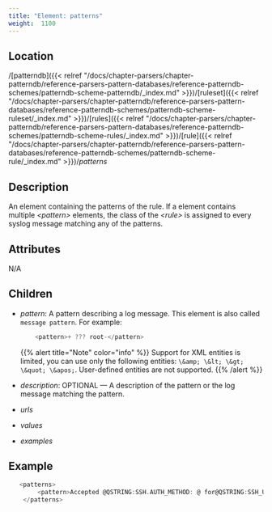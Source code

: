 ```yaml
---
title: "Element: patterns"
weight:  1100
---
```

<!-- DISCLAIMER: This file is based on the syslog-ng Open Source Edition documentation https://github.com/balabit/syslog-ng-ose-guides/commit/2f4a52ee61d1ea9ad27cb4f3168b95408fddfdf2 and is used under the terms of The syslog-ng Open Source Edition Documentation License. The file has been modified by Axoflow. -->


## Location

/[patterndb]({{< relref "/docs/chapter-parsers/chapter-patterndb/reference-parsers-pattern-databases/reference-patterndb-schemes/patterndb-scheme-patterndb/_index.md" >}})/[ruleset]({{< relref "/docs/chapter-parsers/chapter-patterndb/reference-parsers-pattern-databases/reference-patterndb-schemes/patterndb-scheme-ruleset/_index.md" >}})/[rules]({{< relref "/docs/chapter-parsers/chapter-patterndb/reference-parsers-pattern-databases/reference-patterndb-schemes/patterndb-scheme-rules/_index.md" >}})/[rule]({{< relref "/docs/chapter-parsers/chapter-patterndb/reference-parsers-pattern-databases/reference-patterndb-schemes/patterndb-scheme-rule/_index.md" >}})/*patterns*



## Description

An element containing the patterns of the rule. If a *<patterns>* element contains multiple *\<pattern\>* elements, the class of the *\<rule\>* is assigned to every syslog message matching any of the patterns.



## Attributes

N/A



## Children

  - *pattern*: A pattern describing a log message. This element is also called `message pattern`. For example:
    
    ```c
        <pattern>+ ??? root-</pattern>
    
    ```
    
    {{% alert title="Note" color="info" %}}
Support for XML entities is limited, you can use only the following entities: `\&amp; \&lt; \&gt; \&quot; \&apos;`. User-defined entities are not supported.
    {{% /alert %}}

  - *description*: OPTIONAL — A description of the pattern or the log message matching the pattern.

  - *urls*

  - *values*

  - *examples*


## Example

```c
   <patterns>
        <pattern>Accepted @QSTRING:SSH.AUTH_METHOD: @ for@QSTRING:SSH_USERNAME: @from\ @QSTRING:SSH_CLIENT_ADDRESS: @port @NUMBER:SSH_PORT_NUMBER:@ ssh2</pattern>
    </patterns>
```


